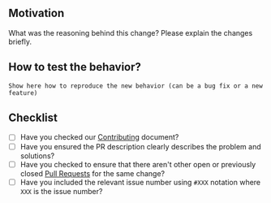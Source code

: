 ## Motivation

What was the reasoning behind this change? Please explain the changes briefly.

## How to test the behavior?
```
Show here how to reproduce the new behavior (can be a bug fix or a new feature)
```

## Checklist

- [ ] Have you checked our [Contributing](https://github.com/catalystneuro/nwb-conversion-tools/blob/master/docs/contribute.rst) document?
- [ ] Have you ensured the PR description clearly describes the problem and solutions?
- [ ] Have you checked to ensure that there aren't other open or previously closed [Pull Requests](https://github.com/catalystneuro/nwb-conversion-tools/pulls) for the same change?
- [ ] Have you included the relevant issue number using `#XXX` notation where `XXX` is the issue number?

